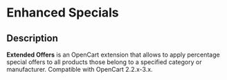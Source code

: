 # Enhanced Specials

## Description
**Extended Offers** is an OpenCart extension that allows to apply percentage special offers to all products those belong to a specified category or manufacturer.
Compatible with OpenCart 2.2.x-3.x.
